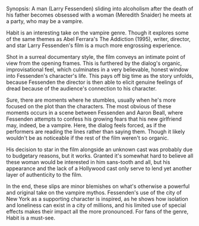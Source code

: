Synopsis: A man (Larry Fessenden) sliding into alcoholism after the death of his father becomes obsessed with a woman (Meredith Snaider) he meets at a party, who may be a vampire.

Habit is an interesting take on the vampire genre. Though it explores some of the same themes as Abel Ferrara's The Addiction (1995), writer, director, and star Larry Fessenden's film is a much more engrossing experience.

Shot in a surreal documentary style, the film conveys an intimate point of view from the opening frames. This is furthered by the dialog's organic, improvisational feel, which culminates in a very believable, honest window into Fessenden's character's life. This pays off big time as the story unfolds, because Fessenden the director is then able to elicit genuine feelings of dread because of the audience's connection to his character. 

Sure, there are moments where he stumbles, usually when he's more focused on the plot than the characters. The most obvious of these moments occurs in a scene between Fessenden and Aaron Beall, where Fessenden attempts to confess his growing fears that his new girlfriend may, indeed, be a vampire. Here, the dialog feels forced, as if the performers are reading the lines rather than saying them. Though it likely wouldn't be as noticeable if the rest of the film weren't so organic.

His decision to star in the film alongside an unknown cast was probably due to budgetary reasons, but it works. Granted it's somewhat hard to believe all these woman would be interested in him sans-tooth and all, but his appearance and the lack of a Hollywood cast only serve to lend yet another layer of authenticity to the film.

In the end, these slips are minor blemishes on what's otherwise a powerful and original take on the vampire mythos. Fessenden's use of the city of New York as a supporting character is inspired, as he shows how isolation and loneliness can exist in a city of millions, and his limited use of special effects makes their impact all the more pronounced. For fans of the genre, Habit is a must-see.

